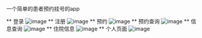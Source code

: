 一个简单的患者预约挂号的app

** 登录
![image](https://github.com/user-attachments/assets/a53be2bb-9cc5-4edc-b55d-a052ae9ac2e3)
** 注册
![image](https://github.com/user-attachments/assets/b9ca5f22-8602-4796-bfe2-71db499dc678)
** 预约
![image](https://github.com/user-attachments/assets/135b3a00-c236-40dc-b15d-fa7cbdde9b7a)
** 预约查询
![image](https://github.com/user-attachments/assets/e4eac8d4-d108-4fe8-8636-ecd35146f961)
** 信息查询
![image](https://github.com/user-attachments/assets/6663f2ae-eb9c-45fc-8b2c-51a57602d8c4)
** 住院信息
![image](https://github.com/user-attachments/assets/f922f96c-f68c-44ac-9cb4-146f9dce91e1)
** 个人页面
![image](https://github.com/user-attachments/assets/5f6b567b-a8ee-417b-97ed-6f8e4c9d08a9)
